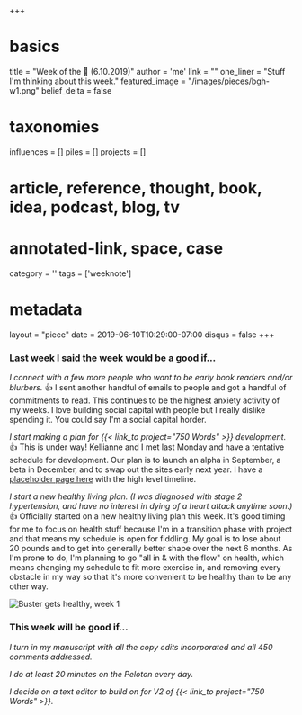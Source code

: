 +++
# basics
title     		 	= "Week of the 🐊 (6.10.2019)"
author    		 	= 'me'
link      		 	= ""
one_liner 		 	= "Stuff I'm thinking about this week."
featured_image 	= "/images/pieces/bgh-w1.png" 
belief_delta   	= false

# taxonomies
influences		 	= []
piles     		 	= []
projects			 	= []

# article, reference, thought, book, idea, podcast, blog, tv
# annotated-link, space, case
category  		 	= ''
tags					 	= ['weeknote']

# metadata
layout	    	 	= "piece"
date      		 	= 2019-06-10T10:29:00-07:00
disqus    		 	= false
+++

### Last week I said the week would be a good if...

*I connect with a few more people who want to be early book readers and/or blurbers.*
👍 I sent another handful of emails to people and got a handful of commitments to read. This continues to be the highest anxiety activity of my weeks. I love building social capital with people but I really dislike spending it. You could say I'm a social capital horder.

*I start making a plan for {{< link_to project="750 Words" >}} development.*
👍 This is under way! Kellianne and I met last Monday and have a tentative schedule for development. Our plan is to launch an alpha in September, a beta in December, and to swap out the sites early next year. I have a [placeholder page here](https://new.750words.com) with the high level timeline.

*I start a new healthy living plan. (I was diagnosed with stage 2 hypertension, and have no interest in dying of a heart attack anytime soon.)*
👍 Officially started on a new healthy living plan this week. It's good timing for me to focus on health stuff because I'm in a transition phase with project and that means my schedule is open for fiddling. My goal is to lose about 20 pounds and to get into generally better shape over the next 6 months. As I'm prone to do, I'm planning to go "all in & with the flow" on health, which means changing my schedule to fit more exercise in, and removing every obstacle in my way so that it's more convenient to be healthy than to be any other way. 

![Buster gets healthy, week 1](/images/pieces/bgh-w1.png)

### This week will be good if...

*I turn in my manuscript with all the copy edits incorporated and all 450 comments addressed.*

*I do at least 20 minutes on the Peloton every day.*

*I decide on a text editor to build on for V2 of {{< link_to project="750 Words" >}}.*